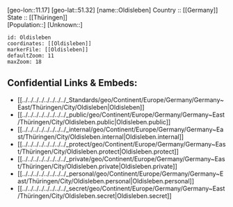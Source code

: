 ﻿---
location: [51.32,11.17] 
mapzoom: [7,12] 
mapmarker: city 
type: City
tags:
- geo/City


SpocWebEntityId: 33095
isDeleted: false
confidential: public

---
[geo-lon::11.17] 
[geo-lat::51.32] 
[name::Oldisleben] 
Country :: [[Germany]]  
State :: [[Thüringen]]  
[Population::] 
[Unknown::] 


```leaflet
id: Oldisleben
coordinates: [[Oldisleben]] 
markerFile: [[Oldisleben]] 
defaultZoom: 11 
maxZoom: 18
```


## Confidential Links & Embeds: 
- [[../../../../../../../../_Standards/geo/Continent/Europe/Germany/Germany~East/Thüringen/City/Oldisleben|Oldisleben]] 
- [[../../../../../../../../_public/geo/Continent/Europe/Germany/Germany~East/Thüringen/City/Oldisleben.public|Oldisleben.public]] 
- [[../../../../../../../../_internal/geo/Continent/Europe/Germany/Germany~East/Thüringen/City/Oldisleben.internal|Oldisleben.internal]] 
- [[../../../../../../../../_protect/geo/Continent/Europe/Germany/Germany~East/Thüringen/City/Oldisleben.protect|Oldisleben.protect]] 
- [[../../../../../../../../_private/geo/Continent/Europe/Germany/Germany~East/Thüringen/City/Oldisleben.private|Oldisleben.private]] 
- [[../../../../../../../../_personal/geo/Continent/Europe/Germany/Germany~East/Thüringen/City/Oldisleben.personal|Oldisleben.personal]] 
- [[../../../../../../../../_secret/geo/Continent/Europe/Germany/Germany~East/Thüringen/City/Oldisleben.secret|Oldisleben.secret]] 
